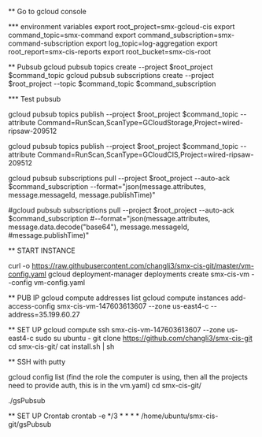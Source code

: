 ** Go to gcloud console

*** environment variables
export root_project=smx-gcloud-cis
export command_topic=smx-command
export command_subscription=smx-command-subscription
export log_topic=log-aggregation
export root_report=smx-cis-reports
export root_bucket=smx-cis-root

** Pubsub
gcloud pubsub topics create --project $root_project $command_topic
gcloud pubsub subscriptions create --project $root_project --topic $command_topic $command_subscription

*** Test pubsub

gcloud pubsub topics publish --project $root_project $command_topic --attribute Command=RunScan,ScanType=GCloudStorage,Project=wired-ripsaw-209512

gcloud pubsub topics publish --project $root_project $command_topic --attribute Command=RunScan,ScanType=GCloudCIS,Project=wired-ripsaw-209512

gcloud pubsub subscriptions pull --project $root_project --auto-ack $command_subscription --format="json(message.attributes, message.messageId, message.publishTime)"

#gcloud pubsub subscriptions pull --project $root_project --auto-ack $command_subscription #--format="json(message.attributes, message.data.decode(\"base64\"), message.messageId, #message.publishTime)"


** START INSTANCE

curl -o https://raw.githubusercontent.com/changli3/smx-cis-git/master/vm-config.yaml
gcloud deployment-manager deployments create smx-cis-vm --config vm-config.yaml

** PUB IP
gcloud compute addresses list
gcloud compute instances add-access-config smx-cis-vm-147603613607 --zone us-east4-c --address=35.199.60.27 

** SET UP
gcloud compute ssh smx-cis-vm-147603613607 --zone us-east4-c
sudo su ubuntu -
git clone https://github.com/changli3/smx-cis-git
cd smx-cis-git/
cat install.sh | sh

** SSH with putty

gcloud config list (find the role the computer is using, then all the projects need to 
provide auth, this is in the vm.yaml)
cd smx-cis-git/


./gsPubsub

** SET UP Crontab
crontab -e
*/3 * * * * /home/ubuntu/smx-cis-git/gsPubsub

